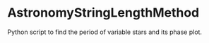 # AstronomyStringLengthMethod
Python script to find the period of variable stars and its phase plot.
